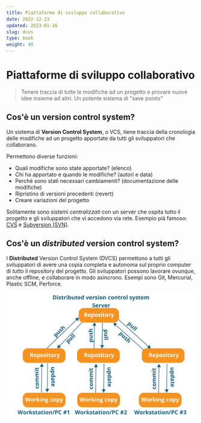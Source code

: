 ```yaml
---
title: Piattaforme di sviluppo collaborativo
date: 2022-12-23
updated: 2023-01-16
slug: dcvs
type: book
weight: 40
---
```

# Piattaforme di sviluppo collaborativo

> Tenere traccia di tutte le modifiche ad un progetto e provare nuove idee insieme ad altri.
> Un potente sistema di "save points"

## Cos'è un version control system?

Un sistema di **Version Control System**, o VCS, tiene traccia della cronologia delle modifiche ad un progetto apportate da tutti gli sviluppatori che collaborano.

Permettono diverse funzioni:

- Quali modifiche sono state apportate? (elenco)
- Chi ha apportato e quando le modifiche? (autori e data)
- Perché sono stati necessari cambiamenti? (documentazione delle modifiche)
- Ripristino di versioni precedenti (revert)
- Creare variazioni del progetto

Solitamente sono sistemi _centralizzati_ con un server che ospita tutto il progetto e gli sviluppatori che vi accedono via rete. Esempio pià famoso: [CVS](https://it.wikipedia.org/wiki/Concurrent_Versions_System) e [Subversion (SVN)](https://it.wikipedia.org/wiki/Subversion).

## Cos'è un *distributed* version control system?

I **Distributed** Version Control System (DVCS) permettono a tutti gli sviluppatori di avere una copia completa e autonoma sul proprio computer di _tutto_ il repository del progetto. Gli sviluppatori possono lavorare ovunque, anche offline, e collaborare in modo asincrono. Esempi sono Git, Mercurial, Plastic SCM, Perforce.

![](img/DVCS.webp)
